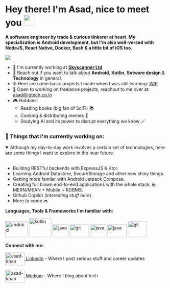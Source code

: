 # Hey there! I'm Asad, nice to meet you <img src="https://raw.githubusercontent.com/MartinHeinz/MartinHeinz/master/wave.gif" height="35" width="35" />

**A software engineer by trade & curious tinkerer at heart. My specialization is Android development, but I'm also well-versed with NodeJS, React Native, Docker, Bash & a little bit of iOS too.**

![](https://komarev.com/ghpvc/?username=asadkhan777&style=flat&label=Profile+visitors)

- 🏢 I'm currently working at <a href="https://www.skyscanner.net/about-us" target="_blank">**Skyscanner Ltd**</a>
- 💬 Reach out if you want to talk about **Android**, **Kotlin**, **Sotware design** & **Technology** in general.
- 🤓 Here are some basic projects I made when I was still learning: [WIP](https://github.com/asadkhan777/?tab=repositories)
- 🌱 Open to working on freelance projects, reachout to me over at: asad@igtech.co.in
- 🎮 Hobbies:
    - Reading books (big fan of SciFi) 📚
    - Cooking & distributing memes 🧪
    - Studying AI and its power to disrupt everything we know 🪄

<h3>💼 Things that I'm currently working on:</h3>
<details open>
  <summary>Although my day-to-day work involves a certain set of technologies, here are some things I want to explore in the near future.</summary>
  <ul>
    <br>
    <li>Building RESTful backends with ExpressJS & Ktor.</li>
    <li>Learning Android Datastore, SecureStorage and other new shiny things.</li>
    <li>Getting more familar with Android Jetpack Compose.</li>
    <li>Creating full blown end-to-end applications with the whole stack, ie. MERN/MEAN + Mobile + RDBMS.</li>
    <li>Github Copilot (<i>interesting stuff here</i>).</li>
    <li>More to come 🔜</li>
  </ul>
</details>

**Languages, Tools & Frameworks I'm familiar with:**
<p align="left”>
          
<a href="https://developer.android.com" target="_blank"> <img src="https://cdn.jsdelivr.net/gh/devicons/devicon/icons/android/android-plain-wordmark.svg" alt="android" width="70" height="50"/></a> 
<a href="https://kotlinlang.org" target="_blank"> <img src="https://cdn.jsdelivr.net/gh/devicons/devicon/icons/kotlin/kotlin-original-wordmark.svg" alt="kotlin" width="70" height="60"/></a>
<a href="https://www.java.com" target="_blank"> <img src="https://cdn.jsdelivr.net/gh/devicons/devicon/icons/java/java-original-wordmark.svg" alt="java" width="50" height="40"/></a> 
<a href="https://reactnative.dev/" target="_blank"> <img src="https://cdn.jsdelivr.net/gh/devicons/devicon/icons/react/react-original.svg" alt="git" width="60" height="40"/></a>
<a href="https://www.djangoproject.com/" target="_blank"> <img src="https://cdn.jsdelivr.net/gh/devicons/devicon/icons/django/django-plain-wordmark.svg" alt="java" width="50" height="40"/></a>
<a href="https://nodejs.org/en" target="_blank"> <img src="https://cdn.jsdelivr.net/gh/devicons/devicon/icons/nodejs/nodejs-original.svg" alt="java" width="60" height="40"/></a>
<a href="https://git-scm.com/" target="_blank"> <img src="https://cdn.jsdelivr.net/gh/devicons/devicon/icons/git/git-original-wordmark.svg" alt="git" width="60" height="50"/></a>
</p>

**Connect with me:**
<p align="left”>

<a href="">

<a target="blank" href="https://www.linkedin.com/in/asad-khan-developer/" target="blank"><img align="center" src="https://cdn.jsdelivr.net/npm/simple-icons@9.14.0/icons/linkedin.svg" alt="asad-khan" height="40" width="60" /> LinkedIn</a> - Where I post serious stuff and career updates

<a target="blank" href="https://medium.com/@asadkhan-dev" target="blank"><img align="center" src="https://cdn.jsdelivr.net/npm/simple-icons@9.14.0/icons/medium.svg" alt="asad-khan" height="40" width="60" /> Medium</a> - Where I blog about tech 
</p>

